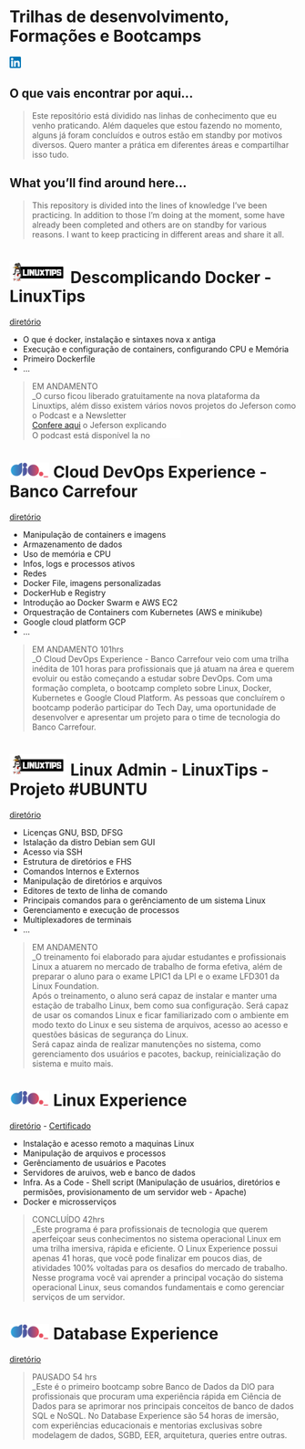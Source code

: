 # Trilhas de desenvolvimento, Formações e Bootcamps

<!--linkedin-->
<a href="https://www.linkedin.com/in/icsalgado/" target="_blank"><img src="https://github.com/icsalgado/tecnicoInformaticaParaInternet_CPA/blob/master/.lkn.png?raw=true" width="20px"></a> 

<!--Descrição do repositório-->
## O que vais encontrar por aqui...
> Este repositório está dividido nas linhas de conhecimento que eu venho praticando. Além daqueles que estou fazendo no momento, alguns já foram concluídos e outros estão em standby por motivos diversos. Quero manter a prática em diferentes áreas e compartilhar isso tudo.

## What you’ll find around here...
> This repository is divided into the lines of knowledge I’ve been practicing. In addition to those I’m doing at the moment, some have already been completed and others are on standby for various reasons. I want to keep practicing in different areas and share it all.

#
# <a href="https://beta.linuxtips.io"><img src="./.badtux.png" width="100px"></a> Descomplicando Docker - LinuxTips

<a href="https://github.com/icsalgado/tracks/tree/master/LINUXTIPS_DescomplicandoDocker">diretório</a>

- O que é docker, instalação e sintaxes nova x antiga
- Execução e configuração de containers, configurando CPU e Memória
- Primeiro Dockerfile
- ...

> EM ANDAMENTO<br>_O curso ficou liberado gratuitamente na nova plataforma da Linuxtips, além disso existem vários novos projetos do Jeferson como o Podcast e a Newsletter<br>
<a href="https://www.youtube.com/watch?v=3dkJKBWsUqE">Confere aqui</a> o Jeferson explicando <br>O podcast está disponível la no <a href="https://open.spotify.com/show/34roOqJbemfSOAqBn868fx?si=aVNsjbveRQOcysE9hG4raQ"><img src="https://raw.githubusercontent.com/icsalgado/assets/master/spotify.png" width="50px"></a>
#
# <a href="https://web.dio.me/track/cloud-devops-experience-banco-carrefour"><img src="./.dio.svg" width="70px"></a> Cloud DevOps Experience - Banco Carrefour

<a href="https://github.com/icsalgado/tracks/tree/master/DIO_CloudDevOpsExperience">diretório</a>

- Manipulação de containers e imagens
- Armazenamento de dados
- Uso de memória e CPU
- Infos, logs e processos ativos
- Redes
- Docker File, imagens personalizadas
- DockerHub e Registry
- Introdução ao Docker Swarm e AWS EC2
- Orquestração de Containers com Kubernetes (AWS e minikube)
- Google cloud platform GCP
- ...

> EM ANDAMENTO 101hrs<br>_O Cloud DevOps Experience - Banco Carrefour veio com uma trilha inédita de 101 horas para profissionais que já atuam na área e querem evoluir ou estão começando a estudar sobre DevOps. Com uma formação completa, o bootcamp completo sobre Linux, Docker, Kubernetes e Google Cloud Platform. As pessoas que concluírem o bootcamp poderão participar do Tech Day, uma oportunidade de desenvolver e apresentar um projeto para o time de tecnologia do Banco Carrefour.

#
# <a href="https://school.linuxtips.io"><img src="./.badtux.png" width="100px"></a> Linux Admin - LinuxTips - Projeto #UBUNTU

<a href="https://github.com/icsalgado/tracks/tree/master/LINUXTIPS_LinuxAdmin">diretório</a>

- Licenças GNU, BSD, DFSG
- Istalação da distro Debian sem GUI
- Acesso via SSH
- Estrutura de diretórios e FHS
- Comandos Internos e Externos
- Manipulação de diretórios e arquivos
- Editores de texto de linha de comando
- Principais comandos para o gerênciamento de um sistema Linux
- Gerenciamento e execução de processos
- Multiplexadores de terminais
- ...

> EM ANDAMENTO<br>_O treinamento foi elaborado para ajudar estudantes e profissionais Linux a atuarem no mercado de trabalho de forma efetiva, além de preparar o aluno para o exame LPIC1 da LPI e o exame LFD301 da Linux Foundation.<br>Após o treinamento, o aluno será capaz de instalar e manter uma estação de trabalho Linux, bem como sua configuração. Será capaz de usar os comandos Linux e ficar familiarizado com o ambiente em modo texto do Linux e seu sistema de arquivos, acesso ao acesso e questões básicas de segurança do Linux.<br>Será capaz ainda de realizar manutenções no sistema, como gerenciamento dos usuários e pacotes, backup, reinicialização do sistema e muito mais.

#
# <a href="https://web.dio.me/track/linux-experience"><img src="./.dio.svg" width="70px"></a> Linux Experience

<a href="https://github.com/icsalgado/tracks/tree/master/DIO_LinuxExperience">diretório</a> - <a href="https://www.dio.me/certificate/68F781C3">Certificado</a>

- Instalação e acesso remoto a maquinas Linux
- Manipulação de arquivos e processos
- Gerênciamento de usuários e Pacotes
- Servidores de aruivos, web e banco de dados
- Infra. As a Code - Shell script (Manipulação de usuários, diretórios e permisões, provisionamento de um servidor web - Apache)
- Docker e microsserviços

> CONCLUÍDO 42hrs<br>_Este programa é para profissionais de tecnologia que querem aperfeiçoar seus conhecimentos no sistema operacional Linux em uma trilha imersiva, rápida e eficiente. O Linux Experience possui apenas 41 horas, que você pode finalizar em poucos dias, de atividades 100% voltadas para os desafios do mercado de trabalho. Nesse programa você vai aprender a principal vocação do sistema operacional Linux, seus comandos fundamentais e como gerenciar serviços de um servidor.

#
# <a href="https://web.dio.me/track/database-experience"><img src="./.dio.svg" width="70px"></a> Database Experience

<a href="https://github.com/icsalgado/tracks/tree/master/DIO_DatabaseExperience">diretório</a> 

> PAUSADO 54 hrs<br>_Este é o primeiro bootcamp sobre Banco de Dados da DIO para profissionais que procuram uma experiência rápida em Ciência de Dados para se aprimorar nos principais conceitos de banco de dados SQL e NoSQL. No Database Experience são 54 horas de imersão, com experiências educacionais e mentorias exclusivas sobre modelagem de dados, SGBD, EER, arquitetura, queries entre outras.
